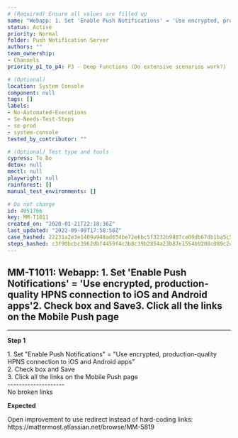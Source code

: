 ```yaml
---
# (Required) Ensure all values are filled up
name: "Webapp: 1. Set 'Enable Push Notifications' = 'Use encrypted, production-quality HPNS connection to iOS and Android apps'2. Check box and Save3. Click all the links on the Mobile Push page"
status: Active
priority: Normal
folder: Push Notification Server
authors: ""
team_ownership:
- Channels
priority_p1_to_p4: P3 - Deep Functions (Do extensive scenarios work?)

# (Optional)
location: System Console
component: null
tags: []
labels:
- No-Automated-Executions
- Se-Needs-Test-Steps
- se-prod
- system-console
tested_by_contributor: ""

# (Optional) Test type and tools
cypress: To Do
detox: null
mmctl: null
playwright: null
rainforest: []
manual_test_environments: []

# Do not change
id: 4051766
key: MM-T1011
created_on: "2020-01-21T22:18:36Z"
last_updated: "2022-09-09T17:58:50Z"
case_hashed: 22231a2e3e1409a948ad654be72e6bc5f3232b9887ce89db67db1ba5c52514447616d7454056fc430bd1f2554d262809
steps_hashed: c3f90bcbc3962dbf4459f4c3b8c39b2854a23b87e1554b9208c089c2e4b0dd200f9fa8d3ff1a41d776330ea36600b113
---
```


<!-- (Auto-generated) Based on frontmatter's "key" and "name" -->

## MM-T1011: Webapp: 1. Set 'Enable Push Notifications' = 'Use encrypted, production-quality HPNS connection to iOS and Android apps'2. Check box and Save3. Click all the links on the Mobile Push page

---

**Step 1**

1\. Set "Enable Push Notifications" = "Use encrypted, production-quality HPNS connection to iOS and Android apps"\
2\. Check box and Save\
3\. Click all the links on the Mobile Push page\
\--------------------\
No broken links

**Expected**

Open improvement to use redirect instead of hard-coding links:\
https\://mattermost.atlassian.net/browse/MM-5819
